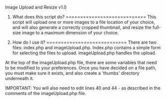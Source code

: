 Image Upload and Resize v1.0

1. What does this script do?
============================
This script will upload one or more images to a file location of your choice,
and will also generate a correctly cropped thumbnail, and resize the full-size
image to a maximum dimension of your choice.

2. How do I use it?
============================
There are two files: index.php and imageUpload.php. Index.php contains a simple
form for selecting the files to upload. imageUpload.php handles the upload.

At the top of the imageUpload.php file, there are some variables that need to be
modified to your preferences. Once you have decided on a file path, you must
make sure it exists, and also create a 'thumbs' directory underneath it.

IMPORTANT: You will also need to edit lines 40 and 44 - as described in the
comments of the imageUpload.php file.

